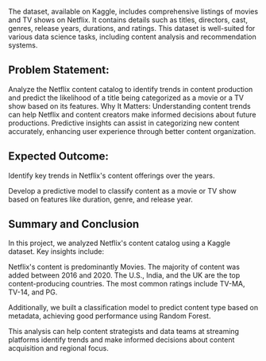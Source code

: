 The dataset, available on Kaggle, includes comprehensive listings of movies and TV shows on Netflix. It contains details such as titles, directors, cast, genres, release years, durations, and ratings. This dataset is well-suited for various data science tasks, including content analysis and recommendation systems.

## Problem Statement:
Analyze the Netflix content catalog to identify trends in content production and predict the likelihood of a title being categorized as a movie or a TV show based on its features.​
Why It Matters:
Understanding content trends can help Netflix and content creators make informed decisions about future productions. Predictive insights can assist in categorizing new content accurately, enhancing user experience through better content organization.​

## Expected Outcome:

Identify key trends in Netflix's content offerings over the years.

Develop a predictive model to classify content as a movie or TV show based on features like duration, genre, and release year.

## Summary and Conclusion
In this project, we analyzed Netflix's content catalog using a Kaggle dataset. Key insights include:

Netflix's content is predominantly Movies.
The majority of content was added between 2016 and 2020.
The U.S., India, and the UK are the top content-producing countries.
The most common ratings include TV-MA, TV-14, and PG.

Additionally, we built a classification model to predict content type based on metadata, achieving good performance using Random Forest.

This analysis can help content strategists and data teams at streaming platforms identify trends and make informed decisions about content acquisition and regional focus.
